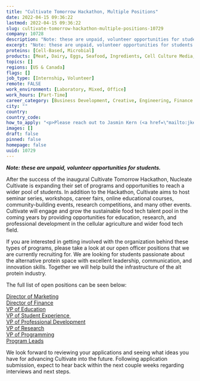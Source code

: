 ```yaml
---
title: "Cultivate Tomorrow Hackathon, Multiple Positions"
date: 2022-04-15 09:36:22
lastmod: 2022-04-15 09:36:22
slug: cultivate-tomorrow-hackathon-multiple-positions-10729
company: 10728
description: "Note: these are unpaid, volunteer opportunities for students."
excerpt: "Note: these are unpaid, volunteer opportunities for students."
proteins: [Cell-Based, Microbial]
products: [Meat, Dairy, Eggs, Seafood, Ingredients, Cell Culture Media, Scaffolding & Structure, Technology & Equipment, Materials]
topics: []
regions: [US & Canada]
flags: []
job_type: [Internship, Volunteer]
remote: FALSE
work_environment: [Laboratory, Mixed, Office]
work_hours: [Part-Time]
career_category: [Business Development, Creative, Engineering, Finance & Accounting, Management & Coordination, Marketing & Communications, Operations, Product Development, Research]
city: ""
country: 
country_code: 
how_to_apply: "<p>Please reach out to Jasmin Kern (<a href=\"mailto:jkern@mit.edu\">jkern@mit.edu</a>) or Sean Baker (<a href=\"mailto:sbaker8@wisc.edu\">sbaker8@wisc.edu</a>) with any questions/queries regarding the application process.</p>"
images: []
draft: false
pinned: false
homepage: false
uuid: 10729
---
```

<p><strong><em>Note: these are unpaid, volunteer opportunities for students.</em></strong></p>
<p>After the success of the inaugural Cultivate Tomorrow Hackathon, Nucleate Cultivate is expanding their set of programs and opportunities to reach a wider pool of students. In addition to the Hackathon, Cultivate aims to host seminar series, workshops, career fairs, online educational courses, community-building events, research competitions, and many other events. Cultivate will engage and grow the sustainable food tech talent pool in the coming years by providing opportunities for education, research, and professional development in the cellular agriculture and wider food tech field.</p>
<p>If you are interested in getting involved with the organization behind these types of programs, please take a look at our open officer positions that we are currently recruiting for. We are looking for students passionate about the alternative protein space with excellent leadership, communication, and innovation skills. Together we will help build the infrastructure of the alt protein industry. </p>
<p>The full list of open positions can be seen below:</p>
<p><a href="https://www.cultivate-tmrw.com/jobs-1/as-our-director-of-marketing%2C-you-will-lead-efforts-for-engaging-with-the-community%2C-attracting-interest-in-our-initiatives%2C-and-managing-cultivate%E2%80%99s-social-media-presence.-">Director of Marketing</a><br />
<a href="https://www.cultivate-tmrw.com/jobs-1/as-our-director-of-finance%2C-you-will-have-the-opportunity-to-lead-financing-to-ensure-operational-excellence%2C-appropriate-capitalization-and-cost-efficient-growth.">Director of Finance</a><br />
<a href="https://www.cultivate-tmrw.com/jobs-1/as-our-vp-of-education-you-will-have-the-opportunity-to-source-educational-materials-and-spearhead-educational-seminars%2C-office-hours%2C-and-workshops-for-initiatives-within-the-nucleate-cultivate-ecosystem.">VP of Education</a><br />
<a href="https://www.cultivate-tmrw.com/jobs-1/as-vp-of-student-experience-you-will-oversee-communication-with-students-participating-in-cultivate-programs-and-events.-you-will-work-with-program-leads-and-the-vp-of-education-to-ensure-students-are-well-prepared-for-cultivate-events-and-programs.">VP of Student Experience </a><br />
<a href="https://www.cultivate-tmrw.com/jobs-1/as-our-vp-of-professional-development-you-will-have-the-opportunity-to-build-professional-development-programs%2C-seek-and-post-job-opportunities-in-cell-ag-hackathon%2C-and-support-initiatives-within-the-nucleatecultivate-ecosystem.">VP of Professional Development</a><br />
<a href="https://www.cultivate-tmrw.com/jobs-1/as-our-vp-of-research-you-will-collaborate-on-project-and-hackathon-prompts%2C-and-have-the-opportunity-to-communicate%2C-onboard%2C-and-serve-as-a-liaison-for-our-industry-and-academic-experts%2C-serving-as-judges-and-mentors-for-cultivate-hackathon.-">VP of Research</a><br />
<a href="https://www.cultivate-tmrw.com/jobs-1/as-our-vp-of-programming-you-will-have-the-opportunity-to-dream-up-and-spearhead-panels%2C-workshops%2C-and-new-initiatives-within-the-nucleatecultivate-ecosystem.">VP of Programming</a><br />
<a href="https://www.cultivate-tmrw.com/jobs-1/as-a-program-lead%2C-you%E2%80%99ll-be-directly-involved-with-deploying-our-programming-and-developing-new-initiatives.-we-are-still-in-the-process-of-planning-our-programs.-if-you%E2%80%99re-interested-in-getting-involved-early-and-contributing-towards-a-program-you-want-to-see%2Flead-remotely%2C-let-us-know-by-sending-an-email-to-cellag.hackathon%40gmail.com.">Program Leads</a></p>
<p>We look forward to reviewing your applications and seeing what ideas you have for advancing Cultivate into the future. Following application submission, expect to hear back within the next couple weeks regarding interviews and next steps.</p>

